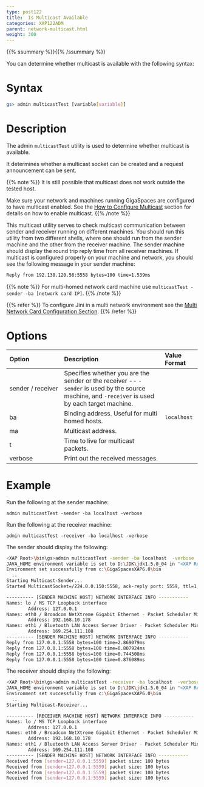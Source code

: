 ```yaml
---
type: post122
title:  Is Multicast Available
categories: XAP122ADM
parent: network-multicast.html
weight: 300
---
```


{{% ssummary %}}{{% /ssummary %}}

You can determine whether multicast is available with the following syntax:

# Syntax

```bash
gs> admin multicastTest [variable[variable]]
```

# Description

The admin `multicastTest` utility is used to determine whether multicast is available.

It determines whether a multicast socket can be created and a request announcement can be sent.

{{% note %}}
It is still possible that multicast does not work outside the tested host.

Make sure your network and machines running GigaSpaces are configured to have multicast enabled.
See the [How to Configure Multicast](./network-multicast.html) section for details on how to enable multicast.
{{% /note %}}

This multicast utility serves to check multicast communication between sender and receiver running on different machines. You should run this utility from two different shells, where one should run from the sender machine and the other from the receiver machine. The sender machine should display the round trip reply time from all receiver machines. If multicast is configured properly on your machine and network, you should see the following message in your sender machine:

```bash
Reply from 192.138.120.56:5558 bytes=100 time=1.539ms
```

{{% note %}}
For multi-homed network card machine use `multicastTest -sender -ba [network card IP]`.
{{% /note %}}

{{% refer %}}
To configure Jini in a multi network environment see the [Multi Network Card Configuration Section](./network-multi-nic.html).
{{% /refer %}}

# Options


| Option | Description | Value Format |
|:-------|:------------|:-------------|
| <nobr>sender / receiver<nobr> | Specifies whether you are the sender or the receiver -- `-sender` is used by the source machine, and `-receiver` is used by each target machine. | |
| ba | Binding address. Useful for multi homed hosts. | `localhost` |
| ma | Multicast address. | |
| t | Time to live for multicast packets. | |
| verbose | Print out the received messages. | |

# Example

Run the following at the sender machine:

    admin multicastTest -sender -ba localhost -verbose

Run the following at the receiver machine:

    admin multicastTest -receiver -ba localhost -verbose

The sender should display the following:


```bash
<XAP Root>\bin\gs>admin multicastTest -sender -ba localhost  -verbose
JAVA_HOME environment variable is set to D:\JDK\jdk1.5.0_04 in "<XAP Root>\bin\setenv.bat"
Environment set successfully from c:\GigaSpacesXAP6.0\bin
  ..
Starting Multicast-Sender...
Started MulticastSocket=/224.0.0.150:5558, ack-reply port: 5559, ttl=1, bind interface=/127.0.0.1, eventSize=100

---------- [SENDER MACHINE HOST] NETWORK INTERFACE INFO -----------
Names: lo / MS TCP Loopback interface
        Address: 127.0.0.1
Names: eth0 / Broadcom NetXtreme Gigabit Ethernet - Packet Scheduler Miniport
        Address: 192.168.10.178
Names: eth1 / Bluetooth LAN Access Server Driver - Packet Scheduler Miniport
        Address: 169.254.111.108
---------- [SENDER MACHINE HOST] NETWORK INTERFACE INFO -----------
Reply from 127.0.0.1:5558 bytes=100 time=2.869079ms
Reply from 127.0.0.1:5558 bytes=100 time=0.807924ms
Reply from 127.0.0.1:5558 bytes=100 time=0.744508ms
Reply from 127.0.0.1:5558 bytes=100 time=0.876089ms
```

The receiver should display the following:


```bash
<XAP Root>\bin\gs>admin multicastTest -receiver -ba localhost  -verbose
JAVA_HOME environment variable is set to D:\JDK\jdk1.5.0_04 in "<XAP Root>\bin\setenv.bat"
Environment set successfully from c:\GigaSpacesXAP6.0\bin
  ..
Starting Multicast-Receiver...

---------- [RECEIVER MACHINE HOST] NETWORK INTERFACE INFO -----------
Names: lo / MS TCP Loopback interface
        Address: 127.0.0.1
Names: eth0 / Broadcom NetXtreme Gigabit Ethernet - Packet Scheduler Miniport
        Address: 192.168.10.178
Names: eth1 / Bluetooth LAN Access Server Driver - Packet Scheduler Miniport
        Address: 169.254.111.108
---------- [SENDER MACHINE HOST] NETWORK INTERFACE INFO -----------
Received from [sender=127.0.0.1:5559] packet size: 100 bytes
Received from [sender=127.0.0.1:5559] packet size: 100 bytes
Received from [sender=127.0.0.1:5559] packet size: 100 bytes
Received from [sender=127.0.0.1:5559] packet size: 100 bytes
```
